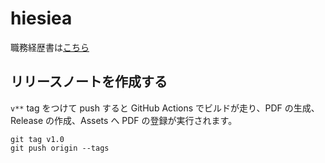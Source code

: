 # hiesiea

職務経歴書は[こちら](https://hiesiea.github.io/hiesiea/)

## リリースノートを作成する

`v**` tag をつけて push すると GitHub Actions でビルドが走り、PDF の生成、Release の作成、Assets へ PDF の登録が実行されます。

```shell
git tag v1.0
git push origin --tags
```
